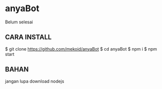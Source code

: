 # anyaBot
Belum selesai
## CARA INSTALL
$ git clone https://github.com/mekoid/anyaBot
$ cd anyaBot
$ npm i
$ npm start

## BAHAN
jangan lupa download nodejs

